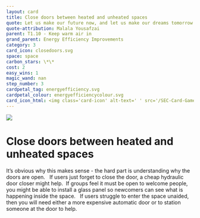 ```yaml
---
layout: card
title: Close doors between heated and unheated spaces
quote: Let us make our future now, and let us make our dreams tomorrow's reality.
quote-attribution: Malala Yousafzai
parent: T1.10 - Keep warm air in
grand_parent: Energy Efficiency Improvements 
category: 3
card_icon: closedoors.svg
space: space
carbon_stars: \*\*
cost: 2
easy_wins: 1
magic_wand: nan
step_number: 3
cardpetal_tag: energyefficiency.svg
cardpetal_colour: energyefficiencycolour.svg
card_icon_html: <img class='card-icon' alt-text=' ' src='/SEC-Card-Game/graphics/card_icons/closedoors.svg'>
---
```


<img class='card-icon' alt-text=' ' src='/SEC-Card-Game/graphics/card_icons/closedoors.svg'>
<h1>Close doors between heated and unheated spaces</h1>

<p>It’s obvious why this makes sense - the hard part is understanding why the doors are open.   If users just forget to close the door, a cheap hydraulic door closer might help.  If groups feel it must be open to welcome people, you might be able to install a glass panel so newcomers can see what is happening inside the space.   If users struggle to enter the space unaided, then you will need either a more expensive automatic door or to station someone at the door to help. </p> 

